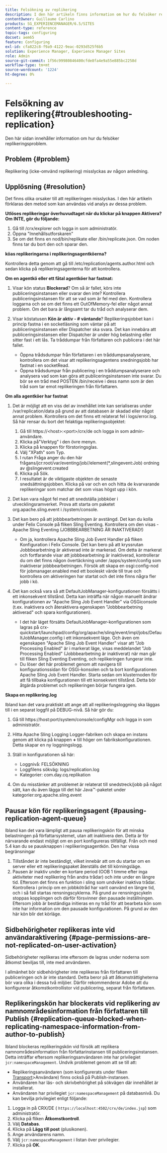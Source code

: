 ```yaml
---
title: Felsökning av replikering
description: I den här artikeln finns information om hur du felsöker replikeringsproblem.
contentOwner: Guillaume Carlino
products: SG_EXPERIENCEMANAGER/6.5/SITES
content-type: reference
topic-tags: configuring
docset: aem65
feature: Configuring
exl-id: cfa822c8-f9a9-4122-9eac-0293d525f6b5
solution: Experience Manager, Experience Manager Sites
role: Admin
source-git-commit: 1f56c99980846400cfde8fa4e9a55e885bc2258d
workflow-type: tm+mt
source-wordcount: '1224'
ht-degree: 0%

---
```


# Felsökning av replikering{#troubleshooting-replication}

Den här sidan innehåller information om hur du felsöker replikeringsproblem.

## Problem {#problem}

Replikering (icke-omvänd replikering) misslyckas av någon anledning.

## Upplösning {#resolution}

Det finns olika orsaker till att replikeringen misslyckas. I den här artikeln förklaras den metod som kan användas vid analys av dessa problem.

**Utlöses replikeringar överhuvudtaget när du klickar på knappen Aktivera? Om INTE, gör du följande:**

1. Gå till /crx/explorer och logga in som administratör.
1. Öppna &quot;Innehållsutforskaren&quot;
1. Se om det finns en nod/bin/replikate eller /bin/replicate.json. Om noden finns tar du bort den och sparar den.

**köas replikeringarna i replikeringsagentköerna?**

Kontrollera detta genom att gå till /etc/replication/agents.author.html och sedan klicka på replikeringsagenterna för att kontrollera.

**Om en agentkö eller ett fåtal agentköer har fastnat:**

1. Visar kön status **Blockerad**? Om så är fallet, körs inte publiceringsinstansen eller svarar den inte? Kontrollera publiceringsinstansen för att se vad som är fel med den. Kontrollera loggarna och se om det finns ett OutOfMemory-fel eller något annat problem. Om det bara är långsamt tar du tråd och analyserar dem.
1. Visar köstatusen **Kön är aktiv - # väntande**? Replikeringsjobbet kan i princip fastna i en socketläsning som väntar på att publiceringsinstansen eller Dispatcher ska svara. Det kan innebära att publiceringsinstansen eller Dispatcher är under hög belastning eller sitter fast i ett lås. Ta tråddumpar från författaren och publicera i det här fallet.

   * Öppna trådsdumpar från författaren i en tråddumpsanalyserare, kontrollera om det visar att replikeringsagentens snedningsjobb har fastnat i en socketRead.
   * Öppna trådsdumpar från publicering i en tråddumpsanalyserare och analysera vad som kan göra att publiceringsinstansen inte svarar. Du bör se en tråd med POSTEN /bin/receive i dess namn som är den tråd som tar emot replikeringen från författaren.

**Om alla agentköer har fastnat**

1. Det är möjligt att en viss del av innehållet inte kan serialiseras under /var/replication/data på grund av att databasen är skadad eller något annat problem. Kontrollera om det finns ett relaterat fel i logs/error.log. Så här rensar du bort det felaktiga replikeringsobjektet:

   1. Gå till https://&lt;host>:&lt;port>/crx/de och logga in som admin-användare.
   1. Klicka på&quot;Verktyg&quot; i den övre menyn.
   1. Klicka på knappen för förstoringsglas.
   1. Välj &quot;XPath&quot; som Typ.
   1. I rutan Fråga anger du den här frågans/jcr:root/var/eventing/job//element(&#42;,slingevent:Job) ordning av @slingevent:created
   1. Klicka på Sök.
   1. I resultatet är de viktigaste objekten de senaste snedsättningsjobben. Klicka på var och en och hitta de kvarvarande replikeringar som matchar det som visas högst upp i kön.

1. Det kan vara något fel med att snedställa jobbköer i utvecklingsramverket. Prova att starta om paketet org.apache.sling.event i /system/console.
1. Det kan bero på att jobbbearbetningen är avstängd. Det kan du kolla under Felix Console på fliken Sling Eventing. Kontrollera om den visas - Apache Sling Eventing (JOBBBEARBETNING ÄR INAKTIVERAD!)

   * Om ja, kontrollera Apache Sling Job Event Handler på fliken Konfiguration i Felix Console. Det kan bero på att kryssrutan Jobbbearbetning är aktiverad inte är markerad. Om detta är markerat och fortfarande visar att jobbbearbetning är inaktiverad, kontrollerar du om det finns någon övertäckning under /apps/system/config som inaktiverar jobbbearbetningen. Försök att skapa en osgi:config-nod för jobmanager.enabled med ett booleskt värde till true och kontrollera om aktiveringen har startat och det inte finns några fler jobb i kö.

1. Det kan också vara så att DefaultJobManager-konfigurationen försätts i ett inkonsekvent tillstånd. Detta kan inträffa när någon manuellt ändrar konfigurationen av &quot;Apache Sling Job Event Handler&quot; via OSGiconsole (t.ex. inaktivera och återaktivera egenskapen &quot;Jobbbearbetning aktiverad&quot; och spara konfigurationen).

   * I det här läget försätts DefaultJobManager-konfigurationen som lagras på crx-quickstart/launchpad/config/org/apache/sling/event/impl/jobs/DefaultJobManager.config i ett inkonsekvent läge. Och även om egenskapen &quot;Apache Sling Job Event Handler&quot; visar att &quot;Job Processing Enabled&quot; är i markerat läge, visas meddelandet &quot;Job Processing Enabled&quot; (Jobbbearbetning är inaktiverat) när man går till fliken Sling Eventing Eventing, och replikeringen fungerar inte.
   * Du löser det här problemet genom att navigera till konfigurationssidan för OSGi-konsolen och ta bort konfigurationen Apache Sling Job Event Handler. Starta sedan om klusternoden för att få tillbaka konfigurationen till ett konsekvent tillstånd. Detta bör åtgärda problemet och replikeringen börjar fungera igen.

**Skapa en replikering.log**

Ibland kan det vara praktiskt att ange att all replikeringsloggning ska läggas till i en separat loggfil på DEBUG-nivå. Så här gör du:

1. Gå till https://host:port/system/console/configMgr och logga in som administratör.
1. Hitta Apache Sling Logging Logger-fabriken och skapa en instans genom att klicka på knappen **+** till höger om fabrikskonfigurationen. Detta skapar en ny loggningslogg.
1. Ställ in konfigurationen så här:

   * Loggnivå: FELSÖKNING
   * Loggfilens sökväg: logs/replication.log
   * Kategorier: com.day.cq.replikation

1. Om du misstänker att problemet är relaterat till snedstreck/jobb på något sätt, kan du även lägga till det här Java™-paketet under kategorier:org.apache.sling.event

## Pausar kön för replikeringsagent  {#pausing-replication-agent-queue}

Ibland kan det vara lämpligt att pausa replikeringskön för att minska belastningen på författarsystemet, utan att inaktivera den. Detta är för närvarande endast möjligt om en port konfigureras tillfälligt. Från och med 5.4 kan du se pausknappen i replikeringsagentkön. Den har vissa begränsningar

1. Tillståndet är inte beständigt, vilket innebär att om du startar om en server eller ett replikeringspaket återställs det till körningsläge.
1. Pausen är inaktiv under en kortare period (OOB 1 timme efter inga aktiviteter med replikering från andra trådar) och inte under en längre tid. Eftersom det finns en funktion i sling som undviker inaktiva trådar. Kontrollera i princip om en jobbkötråd har varit oanvänd en längre tid, och i så fall startas rensningscyklerna. På grund av rensningscykeln stoppas kopplingen och därför försvinner den pausade inställningen. Eftersom jobb är beständiga initieras en ny tråd för att bearbeta kön som inte har information om den pausade konfigurationen. På grund av den här kön blir det körläge.

## Sidbehörigheter replikeras inte vid användaraktivering {#page-permissions-are-not-replicated-on-user-activation}

Sidbehörigheter replikeras inte eftersom de lagras under noderna som åtkomst beviljas till, inte med användaren.

I allmänhet bör sidbehörigheter inte replikeras från författaren till publiceringen och är inte standard. Detta beror på att åtkomsträttigheterna bör vara olika i dessa två miljöer. Därför rekommenderar Adobe att du konfigurerar åtkomstkontrollistor vid publicering, separat från författaren.

## Replikeringskön har blockerats vid replikering av namnområdesinformation från författaren till Publish {#replication-queue-blocked-when-replicating-namespace-information-from-author-to-publish}

Ibland blockeras replikeringskön vid försök att replikera namnområdesinformation från författarinstansen till publiceringsinstansen. Detta inträffar eftersom replikeringsanvändaren inte har privilegiet `jcr:namespaceManagement`. Undvik problemet genom att se till att:

* Replikeringsanvändaren (som konfigurerats under fliken [Transport](/help/sites-deploying/replication.md#replication-agents-configuration-parameters)>Användare) finns också på Publish-instansen.
* Användaren har läs- och skrivbehörighet på sökvägen där innehållet är installerat.
* Användaren har privilegiet `jcr:namespaceManagement` på databasnivå. Du kan bevilja privilegiet enligt följande:

1. Logga in på CRX/DE ( `https://localhost:4502/crx/de/index.jsp`) som administratör.
1. Klicka på fliken **Åtkomstkontroll**.
1. Välj **Databas**.
1. Klicka på **Lägg till post** (plusikonen).
1. Ange användarens namn.
1. Välj `jcr:namespaceManagement` i listan över privilegier.
1. Klicka på **OK**.

